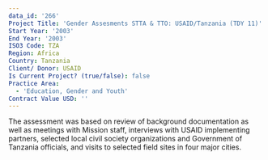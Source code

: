 ```yaml
---
data_id: '266'
Project Title: 'Gender Assesments STTA & TTO: USAID/Tanzania (TDY 11)'
Start Year: '2003'
End Year: '2003'
ISO3 Code: TZA
Region: Africa
Country: Tanzania
Client/ Donor: USAID
Is Current Project? (true/false): false
Practice Area:
  - 'Education, Gender and Youth'
Contract Value USD: ''
---
```

The assessment was based on review of background documentation as well as meetings with Mission staff, interviews with USAID implementing partners, selected local civil society organizations and Government of Tanzania officials, and visits to selected field sites in four major cities.